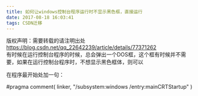 ```yaml
---
title: 如何让windows控制台程序运行时不显示黑色框，直接运行
date: 2017-08-18 16:03:41
tags: CSDN迁移
---
```

 版权声明：需要转载的请注明出处 https://blog.csdn.net/qq_22642239/article/details/77371262   
   有时候在运行控制台程序的时候，总会弹出一个DOS框，这个框有时候并不需要，如果在运行控制台程序时，不想显示黑色框体，则可以

 在程序最开始处加一句：

 #pragma comment( linker, "/subsystem:windows /entry:mainCRTStartup" )  
   
 